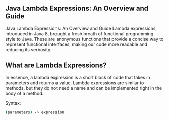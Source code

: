 ## Java Lambda Expressions: An Overview and Guide

Java Lambda Expressions: An Overview and Guide
Lambda expressions, introduced in Java 8, brought a fresh breath of functional programming style to Java. These are anonymous functions that provide a concise way to represent functional interfaces, making our code more readable and reducing its verbosity.

## What are Lambda Expressions?
In essence, a lambda expression is a short block of code that takes in parameters and returns a value. Lambda expressions are similar to methods, but they do not need a name and can be implemented right in the body of a method.

Syntax:

```bash
(parameters) -> expression
```